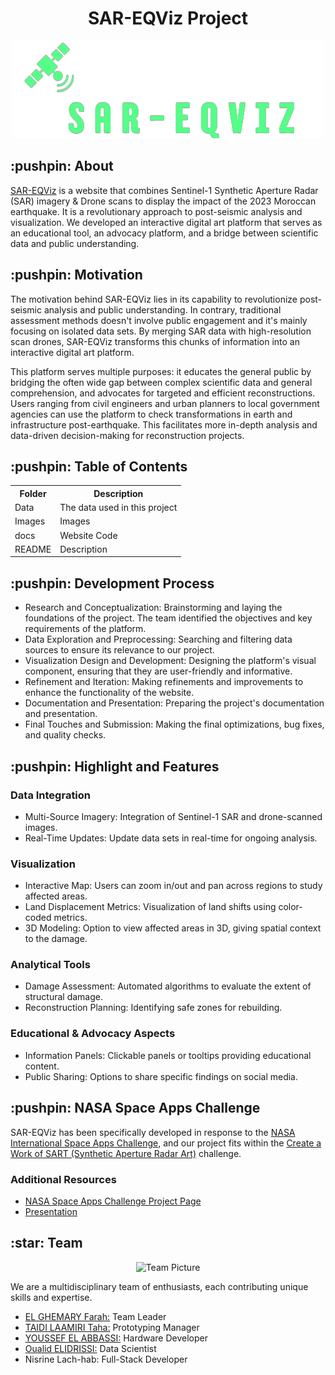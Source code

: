 <!DOCTYPE html>
<html lang="en">
<head>
  <meta charset="UTF-8">
  <title>SAR-EQViz Project</title>
</head>
<body>

  <h1 style="text-align: center;">SAR-EQViz Project</h1>
  
  <p align="center">
    <img width="500" src="https://github.com/DexterTaha/SAR-EQViz/blob/main/Images/Project%20Logo.png" alt="Project Logo">
  </p>

  <h2>:pushpin: About</h2>
  <p>
    <a href="https://dextertaha.github.io/SAR-EQViz/index.html">SAR-EQViz</a> is a website that combines Sentinel-1 Synthetic Aperture Radar (SAR) imagery & Drone scans to display the impact of the 2023 Moroccan earthquake. It is a revolutionary approach to post-seismic analysis and visualization. We developed an interactive digital art platform that serves as an educational tool, an advocacy platform, and a bridge between scientific data and public understanding.
  </p>

  <h2>:pushpin: Motivation</h2>
  <p>
    The motivation behind SAR-EQViz lies in its capability to revolutionize post-seismic analysis and public understanding. In contrary, traditional assessment methods doesn't involve public engagement and it's mainly focusing on isolated data sets. By merging SAR data with high-resolution scan drones, SAR-EQViz transforms this chunks of information into an interactive digital art platform.
  </p>

  <p>This platform serves multiple purposes: it educates the general public by bridging the often wide gap between complex scientific data and general comprehension, and advocates for targeted and efficient reconstructions. Users ranging from civil engineers and urban planners to local government agencies can use the platform to check transformations in earth and infrastructure post-earthquake. This facilitates more in-depth analysis and data-driven decision-making for reconstruction projects.</p>

  <h2>:pushpin: Table of Contents</h2>
  <table>
    <tr>
      <th>Folder</th>
      <th>Description</th>
    </tr>
    <tr>
      <td>Data</td>
      <td>The data used in this project</td>
    </tr>
    <tr>
      <td>Images</td>
      <td>Images</td>
    </tr>
    <tr>
      <td>docs</td>
      <td>Website Code</td>
    </tr>
    <tr>
      <td>README</td>
      <td>Description</td>
    </tr>
  </table>

  <h2>:pushpin: Development Process</h2>
  <ul>
    <li>Research and Conceptualization: Brainstorming and laying the foundations of the project. The team identified the objectives and key requirements of the platform.</li>
    <li>Data Exploration and Preprocessing: Searching and filtering data sources to ensure its relevance to our project.</li>
    <li>Visualization Design and Development: Designing the platform's visual component, ensuring that they are user-friendly and informative.</li>
    <li>Refinement and Iteration: Making refinements and improvements to enhance the functionality of the website.</li>
    <li>Documentation and Presentation: Preparing the project's documentation and presentation.</li>
    <li>Final Touches and Submission: Making the final optimizations, bug fixes, and quality checks.</li>
  </ul>

  <h2>:pushpin: Highlight and Features</h2>
  <h3>Data Integration</h3>
  <ul>
    <li>Multi-Source Imagery: Integration of Sentinel-1 SAR and drone-scanned images.</li>
    <li>Real-Time Updates: Update data sets in real-time for ongoing analysis.</li>
  </ul>

  <h3>Visualization</h3>
  <ul>
    <li>Interactive Map: Users can zoom in/out and pan across regions to study affected areas.</li>
    <li>Land Displacement Metrics: Visualization of land shifts using color-coded metrics.</li>
    <li>3D Modeling: Option to view affected areas in 3D, giving spatial context to the damage.</li>
  </ul>

  <h3>Analytical Tools</h3>
  <ul>
    <li>Damage Assessment: Automated algorithms to evaluate the extent of structural damage.</li>
    <li>Reconstruction Planning: Identifying safe zones for rebuilding.</li>
  </ul>

  <h3>Educational & Advocacy Aspects</h3>
  <ul>
    <li>Information Panels: Clickable panels or tooltips providing educational content.</li>
    <li>Public Sharing: Options to share specific findings on social media.</li>
  </ul>

  <h2>:pushpin: NASA Space Apps Challenge</h2>
  <p>SAR-EQViz has been specifically developed in response to the <a href="https://www.spaceappschallenge.org/">NASA International Space Apps Challenge</a>, and our project fits within the <a href="https://www.spaceappschallenge.org/2023/challenges/create-a-work-of-sart-synthetic-aperture-radar-art/">Create a Work of SART (Synthetic Aperture Radar Art)</a> challenge.</p>

  <h3>Additional Resources</h3>
  <ul>
    <li><a href="https://www.spaceappschallenge.org/2023/find-a-team/fstteam/?tab=project">NASA Space Apps Challenge Project Page</a></li>
    <li><a href="https://drive.google.com/file/d/1O9ageSt9JiPlZ7JW9TIlhPlrTv8nTnOL/view?usp=sharing">Presentation</a></li>
  </ul>

  <h2>:star: Team</h2>
  <p align="center">
    <img width="500" src="https://github.com/DexterTaha/SAR-EQViz/blob/main/Images/Team%20Pic.JPG" alt="Team Picture">
  </p>
  
  <p>We are a multidisciplinary team of enthusiasts, each contributing unique skills and expertise.</p>
  
  <ul>
    <li><a href="https://www.linkedin.com/in/farahelghemary/">EL GHEMARY Farah:</a> Team Leader</li>
    <li><a href="https://www.linkedin.com/in/taha-taidi-laamiri/">TAIDI LAAMIRI Taha:</a> Prototyping Manager</li>
    <li><a href="https://www.linkedin.com/in/youssef-el-abbassi/">YOUSSEF EL ABBASSI:</a> Hardware Developer</li>
    <li><a href="https://www.linkedin.com/in/oualid-elidrissi/">Oualid ELIDRISSI:</a> Data Scientist</li>
    <li>Nisrine Lach-hab: Full-Stack Developer</li>
  </ul>

</body>
</html>
